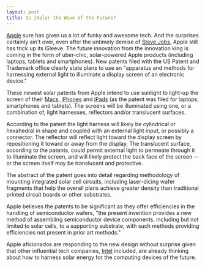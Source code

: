 ```yaml
---
layout: post
title: Is iSolar the Wave of the Future?
---
```


<a href="http://www.apple.com/">Apple</a> sure has given us a lot of funky and awesome tech. And the surprises certainly ain't over, even after the untimely demise of <a href="http://www.apple.com/stevejobs/">Steve Jobs</a>, Apple still has trick up its iSleeve. The future innovation from the innovation king is coming in the form of uber-chic, solar-powered Apple products (including laptops, tablets and smartphones). New patents filed with the US Patent and Trademark office clearly state plans to use an "apparatus and methods for harnessing external light to illuminate a display screen of an electronic device."

These newest solar patents from Apple intend to use sunlight to light-up the screen of their <a href="http://www.apple.com/mac/">Macs</a>, <a href="http://www.apple.com/iphone/">iPhones</a> and <a href="http://www.apple.com/ipad/">iPads</a> (as the patent was filed for laptops, smartphones and tablets). The screens will be illuminated using one, or a combination of, light harnesses, reflectors and/or translucent surfaces.

According to the patent the light harness will likely be cylindrical or hexahedral in shape and coupled with an external light input, or possibly a connector.  The reflector will reflect light toward the display screen by repositioning it toward or away from the display. The translucent surface, according to the patents, could permit external light to permeate through it to illuminate the screen, and will likely protect the back face of the screen -- or the screen itself may be translucent and protective. 

The abstract of the patent goes into detail regarding methodology of mounting integrated solar cell circuits, including laser-dicing wafer fragments that help the  overall plans achieve greater density than traditional printed circuit boards or other substrates. 

Apple believes the patents to be significant as they offer efficiencies in the handling of semiconductor wafers, "the present invention provides a new method of assembling semiconductor device components, including but not limited to solar cells, to a supporting substrate; with such methods providing efficiencies not present in prior art methods."

Apple aficionados are responding to the new design without surprise given that other influential tech companies, <a href="http://www.intel.com/">Intel</a> included, are already thinking about how to harness solar energy for the computing devices of the future.
